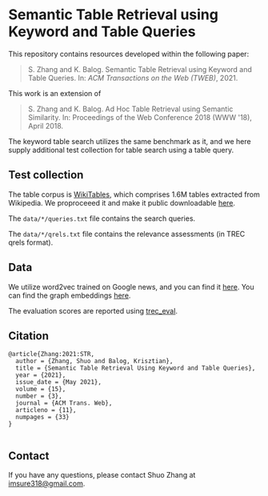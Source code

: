 # Semantic Table Retrieval using Keyword and Table Queries

This repository contains resources developed within the following paper:

> S. Zhang and K. Balog. Semantic Table Retrieval using Keyword and Table Queries. In: *ACM Transactions on the Web (TWEB)*, 2021.

This work is an extension of

> S. Zhang and K. Balog. Ad Hoc Table Retrieval using Semantic Similarity. In: Proceedings of the Web Conference 2018 (WWW '18), April 2018.

The keyword table search utilizes the same benchmark as it, and we here supply additional test collection for table search using a table query.


## Test collection

The table corpus is [WikiTables](http://websail-fe.cs.northwestern.edu/TabEL/), which comprises 1.6M tables extracted from Wikipedia. We proproceeed it and make it public downloadable [here](https://drive.google.com/file/d/1rFWPZFT61Gnxdf2k6he72hKc4t7Tz4kr/view?usp=share_link).

The `data/*/queries.txt` file contains the search queries.

The `data/*/qrels.txt` file contains the relevance assessments (in TREC qrels format).  

## Data

We utilize word2vec trained on Google news, and you can find it [here](https://github.com/mmihaltz/word2vec-GoogleNews-vectors). You can find the graph embeddings [here](http://data.dws.informatik.uni-mannheim.de/rdf2vec/).




The evaluation scores are reported using [trec_eval](https://github.com/usnistgov/trec_eval).


## Citation
```
@article{Zhang:2021:STR,
  author = {Zhang, Shuo and Balog, Krisztian},
  title = {Semantic Table Retrieval Using Keyword and Table Queries},
  year = {2021},
  issue_date = {May 2021},
  volume = {15},
  number = {3},
  journal = {ACM Trans. Web},
  articleno = {11},
  numpages = {33}
}


```

## Contact
If you have any questions, please contact Shuo Zhang at imsure318@gmail.com.
